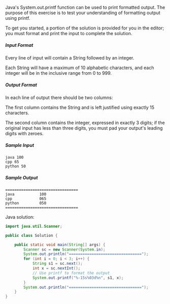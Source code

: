 <p>Java's System.out.printf function can be used to print formatted output. The purpose of this exercise is to test your understanding of formatting output using printf.</p>
<p>To get you started, a portion of the solution is provided for you in the editor; you must format and print the input to complete the solution.</p>
<h5>Input Format</h5>
<p>Every line of input will contain a String followed by an integer.</p>
<p>Each String will have a maximum of 10 alphabetic characters, and each integer will be in the inclusive range from 0 to 999.</p>
<h5>Output Format</h5>
<p>In each line of output there should be two columns:</p>
<p>The first column contains the String and is left justified using exactly 15 characters.</p>
<p>The second column contains the integer, expressed in exactly 3 digits; if the original input has less than three digits, you must pad your output's leading digits with zeroes.</p>
<h5>Sample Input</h5>

```
java 100
cpp 65
python 50
```
<h5>Sample Output</h5>

```
================================
java           100 
cpp            065 
python         050 
================================
```
<p>Java solution:</p>

```Java
import java.util.Scanner;

public class Solution {

    public static void main(String[] args) {
        Scanner sc = new Scanner(System.in);
        System.out.println("================================");
        for (int i = 0; i < 3; i++) {
            String s1 = sc.next();
            int x = sc.nextInt();
            // Use printf to format the output
            System.out.printf("%-15s%03d%n", s1, x);
        }
        System.out.println("================================");
    }
}
```
